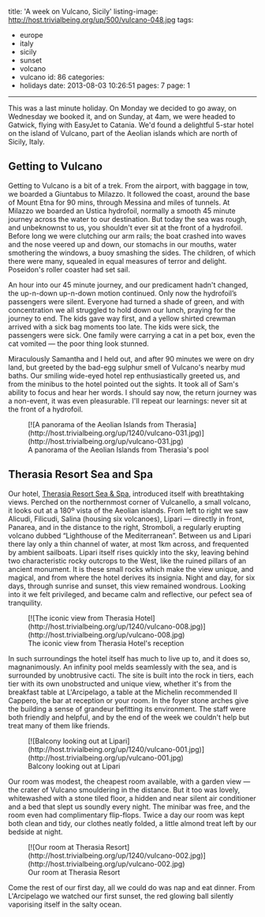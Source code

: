 title: 'A week on Vulcano, Sicily'
listing-image: http://host.trivialbeing.org/up/500/vulcano-048.jpg
tags:
  - europe
  - italy
  - sicily
  - sunset
  - volcano
  - vulcano
id: 86
categories:
  - holidays
date: 2013-08-03 10:26:51
pages: 7
page: 1
---

This was a last minute holiday. On Monday we decided to go away, on Wednesday we booked it, and on Sunday, at 4am, we were headed to Gatwick, flying with EasyJet to Catania. We'd found a delightful 5-star hotel on the island of Vulcano, part of the Aeolian islands which are north of Sicily, Italy.

## Getting to Vulcano

Getting to Vulcano is a bit of a trek. From the airport, with baggage in tow, we boarded a Giuntabus to Milazzo. It followed the coast, around the base of Mount Etna for 90 mins, through Messina and miles of tunnels. At Milazzo we boarded an Ustica hydrofoil, normally a smooth 45 minute journey across the water to our destination. But today the sea was rough, and unbeknownst to us, you shouldn't ever sit at the front of a hydrofoil. Before long we were clutching our arm rails; the boat crashed into waves and the nose veered up and down, our stomachs in our mouths, water smothering the windows, a buoy smashing the sides. The children, of which there were many, squealed in equal measures of terror and delight. Poseidon's roller coaster had set sail.

An hour into our 45 minute journey, and our predicament hadn't changed, the up-n-down up-n-down motion continued. Only now the hydrofoil’s passengers were silent. Everyone had turned a shade of green, and with concentration we all struggled to hold down our lunch, praying for the journey to end. The kids gave way first, and a yellow shirted crewman arrived with a sick bag moments too late. The kids were sick, the passengers were sick. One family were carrying a cat in a pet box, even the cat vomited — the poor thing look stunned.

Miraculously Samantha and I held out, and after 90 minutes we were on dry land, but greeted by the bad-egg sulphur smell of Vulcano's nearby mud baths. Our smiling wide-eyed hotel rep enthusiastically greeted us, and from the minibus to the hotel pointed out the sights. It took all of Sam's ability to focus and hear her words. I should say now, the return journey was a non-event, it was even pleasurable. I'll repeat our learnings: never sit at the front of a hydrofoil.

<figure class="generated-figure generated-figure--retina generated-figure--620 generated-figure--landscape">[![A panorama of the Aeolian Islands from Therasia](http://host.trivialbeing.org/up/1240/vulcano-031.jpg)](http://host.trivialbeing.org/up/vulcano-031.jpg)<figcaption class="generated-figure-caption">A panorama of the Aeolian Islands from Therasia's pool</figcaption></figure>

## Therasia Resort Sea and Spa

Our hotel, [Therasia Resort Sea & Spa](http://www.tripadvisor.co.uk/Hotel_Review-g642173-d628059-Reviews-Therasia_Resort-Isola_Vulcano_Aeolian_Islands_Islands_of_Sicily_Sicily.html), introduced itself with breathtaking views. Perched on the northernmost corner of Vulcanello, a small volcano, it looks out at a 180º vista of the Aeolian islands. From left to right we saw Alicudi, Filicudi, Salina (housing six volcanoes), Lipari — directly in front, Panarea, and in the distance to the right, Stromboli, a regularly erupting volcano dubbed “Lighthouse of the Mediterranean”. Between us and Lipari there lay only a thin channel of water, at most 1km across, and frequented by ambient sailboats. Lipari itself rises quickly into the sky, leaving behind two characteristic rocky outcrops to the West, like the ruined pillars of an ancient monument. It is these small rocks which make the view unique, and magical, and from where the hotel derives its insignia. Night and day, for six days, through sunrise and sunset, this view remained wondrous. Looking into it we felt privileged, and became calm and reflective, our pefect sea of tranquility.

<figure class="generated-figure generated-figure--retina generated-figure--620 generated-figure--portrait">[![The iconic view from Therasia Hotel](http://host.trivialbeing.org/up/1240/vulcano-008.jpg)](http://host.trivialbeing.org/up/vulcano-008.jpg)<figcaption class="generated-figure-caption">The iconic view from Therasia Hotel's reception</figcaption></figure>

In such surroundings the hotel itself has much to live up to, and it does so, magnanimously. An infinity pool melds seamlessly with the sea, and is surrounded by unobtrusive cacti. The site is built into the rock in tiers, each tier with its own unobstructed and unique view, whether it's from the breakfast table at L'Arcipelago, a table at the Michelin recommended Il Cappero, the bar at reception or your room. In the foyer stone arches give the building a sense of grandeur befitting its environment. The staff were both friendly and helpful, and by the end of the week we couldn't help but treat many of them like friends.

<figure class="generated-figure generated-figure--retina generated-figure--620 generated-figure--landscape">[![Balcony looking out at Lipari](http://host.trivialbeing.org/up/1240/vulcano-001.jpg)](http://host.trivialbeing.org/up/vulcano-001.jpg)<figcaption class="generated-figure-caption">Balcony looking out at Lipari</figcaption></figure>

Our room was modest, the cheapest room available, with a garden view — the crater of Vulcano smouldering in the distance. But it too was lovely, whitewashed with a stone tiled floor, a hidden and near silent air conditioner and a bed that slept us soundly every night. The minibar was free, and the room even had complimentary flip-flops. Twice a day our room was kept both clean and tidy, our clothes neatly folded, a little almond treat left by our bedside at night.

<figure class="generated-figure generated-figure--retina generated-figure--620 generated-figure--landscape">[![Our room at Therasia Resort](http://host.trivialbeing.org/up/1240/vulcano-002.jpg)](http://host.trivialbeing.org/up/vulcano-002.jpg)<figcaption class="generated-figure-caption">Our room at Therasia Resort</figcaption></figure>

Come the rest of our first day, all we could do was nap and eat dinner. From L'Arcipelago we watched our first sunset, the red glowing ball silently vaporising itself in the salty ocean.
